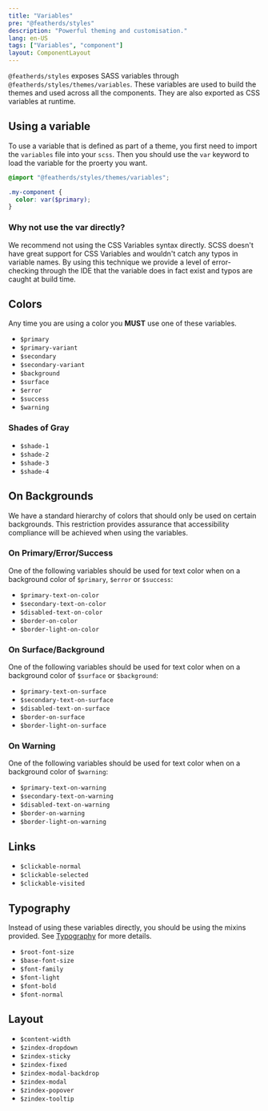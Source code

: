 ```yaml
---
title: "Variables"
pre: "@featherds/styles"
description: "Powerful theming and customisation."
lang: en-US
tags: ["Variables", "component"]
layout: ComponentLayout
---
```


`@featherds/styles` exposes SASS variables through `@featherds/styles/themes/variables`. These variables are used to build the themes and used across all the components. They are also exported as CSS variables at runtime.

## Using a variable

To use a variable that is defined as part of a theme, you first need to import the `variables` file into your `scss`. Then you should use the `var` keyword to load the variable for the proerty you want.

```scss
@import "@featherds/styles/themes/variables";

.my-component {
  color: var($primary);
}
```

### Why not use the var directly?

We recommend not using the CSS Variables syntax directly. SCSS doesn't have great support for CSS Variables and wouldn't catch any typos in variable names. By using this technique we provide a level of error-checking through the IDE that the variable does in fact exist and typos are caught at build time.

## Colors

Any time you are using a color you **MUST** use one of these variables.

- `$primary`
- `$primary-variant`
- `$secondary`
- `$secondary-variant`
- `$background`
- `$surface`
- `$error`
- `$success`
- `$warning`

### Shades of Gray

- `$shade-1`
- `$shade-2`
- `$shade-3`
- `$shade-4`

## On Backgrounds

We have a standard hierarchy of colors that should only be used on certain backgrounds. This restriction provides assurance that accessibility compliance will be achieved when using the variables.

### On Primary/Error/Success

One of the following variables should be used for text color when on a background color of `$primary`, `$error` or `$success`:

- `$primary-text-on-color`
- `$secondary-text-on-color`
- `$disabled-text-on-color`
- `$border-on-color`
- `$border-light-on-color`

### On Surface/Background

One of the following variables should be used for text color when on a background color of `$surface` or `$background`:

- `$primary-text-on-surface`
- `$secondary-text-on-surface`
- `$disabled-text-on-surface`
- `$border-on-surface`
- `$border-light-on-surface`

### On Warning

One of the following variables should be used for text color when on a background color of `$warning`:

- `$primary-text-on-warning`
- `$secondary-text-on-warning`
- `$disabled-text-on-warning`
- `$border-on-warning`
- `$border-light-on-warning`

## Links

- `$clickable-normal`
- `$clickable-selected`
- `$clickable-visited`

## Typography

Instead of using these variables directly, you should be using the mixins provided. See [Typography](../Typography/) for more details.

- `$root-font-size`
- `$base-font-size`
- `$font-family`
- `$font-light`
- `$font-bold`
- `$font-normal`

## Layout

- `$content-width`
- `$zindex-dropdown`
- `$zindex-sticky`
- `$zindex-fixed`
- `$zindex-modal-backdrop`
- `$zindex-modal`
- `$zindex-popover`
- `$zindex-tooltip`
